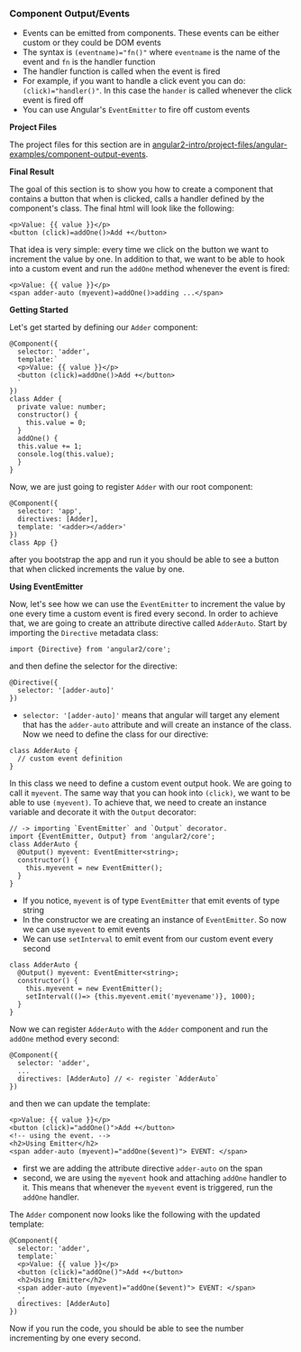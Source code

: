 ### Component Output/Events

- Events can be emitted from components. These events can be either custom or they could be DOM events
- The syntax is `(eventname)="fn()"` where `eventname` is the name of the event and `fn` is the handler function
- The handler function is called when the event is fired
- For example, if you want to handle a click event you can do: `(click)="handler()"`. In this case the `hander` is called whenever the click event is fired off
- You can use Angular's `EventEmitter` to fire off custom events


**Project Files**

The project files for this section are in [angular2-intro/project-files/angular-examples/component-output-events](https://github.com/st32lth/angular2-intro/tree/master/project-files/angular-examples/component-output-events).

**Final Result**

The goal of this section is to show you how to create a component that contains a button that when is clicked, calls a handler defined by the component's class. The final html will look like the following:

~~~~{.numberLines .html startFrom="1"}
<p>Value: {{ value }}</p>
<button (click)=addOne()>Add +</button>
~~~~~~~

That idea is very simple: every time we click on the button we want to increment the value by one. In addition to that, we want to be able to hook into a custom event and run the `addOne` method whenever the event is fired:

~~~~{.numberLines .html startFrom="1"}
<p>Value: {{ value }}</p>
<span adder-auto (myevent)=addOne()>adding ...</span>
~~~~~~~

**Getting Started**

Let's get started by defining our `Adder` component:

~~~~{.numberLines .java startFrom="1"}
@Component({
  selector: 'adder',
  template:`
  <p>Value: {{ value }}</p>
  <button (click)=addOne()>Add +</button>
  `
})
class Adder {
  private value: number;
  constructor() {
    this.value = 0;
  }
  addOne() {
  this.value += 1;
  console.log(this.value);
  }
}
~~~~~~~

Now, we are just going to register `Adder` with our root component:

~~~~{.numberLines .java startFrom="1"}
@Component({
  selector: 'app',
  directives: [Adder],
  template: '<adder></adder>'
})
class App {}
~~~~~~~

after you bootstrap the app and run it you should be able to see a button that when clicked increments the value by one.

**Using EventEmitter**

Now, let's see how we can use the `EventEmitter` to increment the value by one every time a custom event is fired every second. In order to achieve that, we are going to create an attribute directive called `AdderAuto`. Start by importing the `Directive` metadata class:

~~~~{.numberLines .java startFrom="1"}
import {Directive} from 'angular2/core';
~~~~~~~

and then define the selector for the directive:

~~~~{.numberLines .java startFrom="1"}
@Directive({
  selector: '[adder-auto]'
})
~~~~~~~

- `selector: '[adder-auto]'` means that angular will target any element that has the `adder-auto` attribute and will create an instance of the class. Now we need to define the class for our directive:

~~~~{.numberLines .java startFrom="1"}
class AdderAuto {
  // custom event definition
}
~~~~~~~

In this class we need to define a custom event output hook. We are going to call it `myevent`. The same way that you can hook into `(click)`, we want to be able to use `(myevent)`. To achieve that, we need to create an instance variable and decorate it with the `Output` decorator:

~~~~{.numberLines .java startFrom="1"}
// -> importing `EventEmitter` and `Output` decorator.
import {EventEmitter, Output} from 'angular2/core';
class AdderAuto {
  @Output() myevent: EventEmitter<string>;
  constructor() {
    this.myevent = new EventEmitter();
  }
}
~~~~~~~

- If you notice, `myevent` is of type `EventEmitter` that emit events of type string
- In the constructor we are creating an instance of `EventEmitter`. So now we can use `myevent` to emit events
- We can use `setInterval` to emit event from our custom event every second

~~~~{.numberLines .java startFrom="1"}
class AdderAuto {
  @Output() myevent: EventEmitter<string>;
  constructor() {
    this.myevent = new EventEmitter();
    setInterval(()=> {this.myevent.emit('myevename')}, 1000);
  }
}
~~~~~~~

Now we can register `AdderAuto` with the `Adder` component and run the `addOne` method every second:

~~~~{.numberLines .java startFrom="1"}
@Component({
  selector: 'adder',
  ...
  directives: [AdderAuto] // <- register `AdderAuto`
})
~~~~~~~

and then we can update the template:

~~~~{.numberLines .html startFrom="1"}
<p>Value: {{ value }}</p>
<button (click)="addOne()">Add +</button>
<!-- using the event. -->
<h2>Using Emitter</h2>
<span adder-auto (myevent)="addOne($event)"> EVENT: </span>
~~~~~~~

- first we are adding the attribute directive `adder-auto` on the span
- second, we are using the `myevent` hook and attaching `addOne` handler to it. This means that whenever the `myevent` event is triggered, run the `addOne` handler.

The `Adder` component now looks like the following with the updated template:

~~~~{.numberLines .java startFrom="1"}
@Component({
  selector: 'adder',
  template:`
  <p>Value: {{ value }}</p>
  <button (click)="addOne()">Add +</button>
  <h2>Using Emitter</h2>
  <span adder-auto (myevent)="addOne($event)"> EVENT: </span>
  `,
  directives: [AdderAuto]
})
~~~~~~~

Now if you run the code, you should be able to see the number incrementing by one every second.

